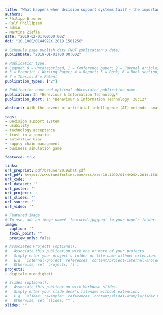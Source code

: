```yaml
---
title: "What happens when decision support systems fail? — the importance of usability on performance in erroneous systems"
authors:
- Philipp Brauner
- Ralf Phillipsen
- admin
- Martina Ziefle
date: "2019-02-01T00:00:00Z"
doi: "10.1080/0144929X.2019.1581258"

# Schedule page publish date (NOT publication's date).
publishDate: "2019-01-01T00:00:00Z"

# Publication type.
# Legend: 0 = Uncategorized; 1 = Conference paper; 2 = Journal article;
# 3 = Preprint / Working Paper; 4 = Report; 5 = Book; 6 = Book section;
# 7 = Thesis; 8 = Patent
publication_types: ["2"]

# Publication name and optional abbreviated publication name.
publication: In *Behaviour & Information Technology*
publication_short: In *Behaviour & Information Technology, 38:12*

abstract: With the advent of artificial intelligence (AI) methods, smart decision support systems (DSSs) are becoming ubiquitous. Such systems help reduce complexity for operators by automating data integration tasks and recommending actions. However, these systems are sometimes flawed. It is not sufficiently understood whether, when and why operators comply with such systems in erroneous or correct cases. We empirically investigate compliance with correct and defective DSSs, the influence of correct and erroneous DSS's on performance and subjective factors related to compliance. In the study, a business game was used as an experimental setting in which 40 users took part. The impact of system correctness on user acceptance, trust, compliance and overall performance was investigated. The results show that the defective system reduces trust in automation (−47%), reduces usefulness (−58%), reduces acceptance (−62%) and reduces overall performance (−32%). Overall, the defective system was less user-friendly (−27%). Nevertheless, users who rated the system's usability higher, outperformed users who rated it lower. Usability is therefore an intermediary that compensates for the negative influence of erroneous DSSs.

tags:
- Decision support system
- usability
- technology acceptance
- trust in automation
- automation bias
- supply chain management
- business simulation game

featured: true

links:
url_preprint: pdf/brauner2019what.pdf
url_pdf: https://www.tandfonline.com/doi/abs/10.1080/0144929X.2019.1581258
url_code: ''
url_dataset: ''
url_poster: ''
url_project: ''
url_slides: ''
url_source: ''
url_video: ''

# Featured image
# To use, add an image named `featured.jpg/png` to your page's folder. 
image:
  caption: ''
  focal_point: ""
  preview_only: false

# Associated Projects (optional).
#   Associate this publication with one or more of your projects.
#   Simply enter your project's folder or file name without extension.
#   E.g. `internal-project` references `content/project/internal-project/index.md`.
#   Otherwise, set `projects: []`.
projects:
- digitale-muendigkeit

# Slides (optional).
#   Associate this publication with Markdown slides.
#   Simply enter your slide deck's filename without extension.
#   E.g. `slides: "example"` references `content/slides/example/index.md`.
#   Otherwise, set `slides: ""`.
slides: ""
---
```



